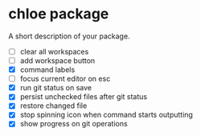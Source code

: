 # chloe package

A short description of your package.

 * [ ] clear all workspaces
 * [ ] add workspace button
 * [x] command labels
 * [ ] focus current editor on esc
 * [x] run git status on save
 * [x] persist unchecked files after git status
 * [x] restore changed file
 * [x] stop spinning icon when command starts outputting
 * [x] show progress on git operations
